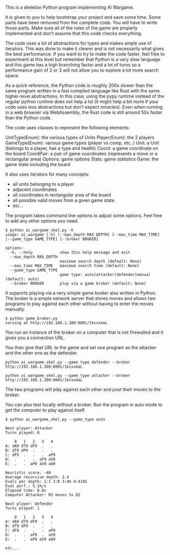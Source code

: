 This is a skeleton Python program implementing AI Wargame.

It is given to you to help bootstrap your project and save some time.
Some parts have been removed from the complete code. 
You will have to write those parts. Make sure all of the rules of the game are properly implemented and don't assume that this code checks everything.

The code uses a lot of abstractions for types and makes ample use of iterators. This was done to make it clearer and is not necessarily what gives the best performance. If you want to try to make the code faster, feel free to experiment at this level but remember that Python is a very slow language and this game has a high branching factor and a lot of turns so a performance gain of 2 or 3 will not allow you to explore a lot more search space.

As a quick reference, the Python code is roughly 200x slower than the same program written in a fast compiled language like Rust with the same higher-level abstractions. In this case, using the pypy runtime instead of the regular python runtime does not help a lot (it might help a bit more if your code uses less abstractions but don't expect miracles).
Even when running in a web browser via WebAssembly, the Rust code is still around 50x faster than the Python code.

The code uses classes to represent the following elements:

UnitType(Enum): the various types of Units
Player(Enum): the 2 players
GameType(Enum): various game types (player vs comp, etc..)
Unit: a Unit (belongs to a player, has a type and health)
Coord: a game coordinate on the board
CoordPair: a pair of game coordinates (represents a move or a rectangular area)
Options: game options
Stats: game statistics
Game: the game state including the board

It also uses iterators for many concepts:
- all units belonging to a player
- adjacent coordinates
- all coordinates in rectangular area of the board
- all possible valid moves from a given game state
- etc...

The program takes command line options to adjust some options. Feel free to add any other options you need.

```
$ python ai_wargame_skel.py -h
usage: ai_wargame [-h] [--max_depth MAX_DEPTH] [--max_time MAX_TIME] [--game_type GAME_TYPE] [--broker BROKER]

options:
  -h, --help            show this help message and exit
  --max_depth MAX_DEPTH
                        maximum search depth (default: None)
  --max_time MAX_TIME   maximum search time (default: None)
  --game_type GAME_TYPE
                        game type: auto|attacker|defender|manual (default: auto)
  --broker BROKER       play via a game broker (default: None)
```

It supports playing via a very simple game broker also written in Python. The broker is a simple network server that stores moves and allows two programs to play against each other without having to enter the moves manually.

```
$ python game_broker.py
serving at http://192.168.1.100:8001/1kcxxmaL
```

You run an instance of the broker on a computer that is not firewalled and it gives you a connection URL.

You then give that URL to the game and set one program as the attacker and the other one as the defender.

```
python ai_wargame_skel.py --game_type defender --broker http://192.168.1.100:8001/1kcxxmaL
```

```
python ai_wargame_skel.py --game_type attacker --broker http://192.168.1.100:8001/1kcxxmaL
```

The two programs will play against each other and post their moves to the broker.

You can also test locally without a broker.
Run the program in auto mode to get the computer to play against itself.

```
$ python ai_wargame_skel.py --game_type auto

Next player: Attacker
Turns played: 0

    0   1   2   3   4
A: dA9 dT9 dF9  .   .
B: dT9 dP9  .   .   .
C: dF9  .   .   .  aP9
D:  .   .   .  aF9 aV9
E:  .   .  aP9 aV9 aA9

Heuristic score: -40
Average recursive depth: 3.4
Evals per depth: 1:1 2:8 3:46 4:4185
Eval perf.: 5.1k/s
Elapsed time: 0.8s
Computer Attacker: D3 moves to D2

Next player: Defender
Turns played: 1

    0   1   2   3   4
A: dA9 dT9 dF9  .   .
B: dT9 dP9  .   .   .
C: dF9  .   .   .  aP9
D:  .   .  aF9  .  aV9
E:  .   .  aP9 aV9 aA9

etc...
```

